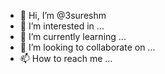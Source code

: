 - 👋 Hi, I’m @3sureshm
- 👀 I’m interested in ...
- 🌱 I’m currently learning ...
- 💞️ I’m looking to collaborate on ...
- 📫 How to reach me ...

<!---
3sureshm/3sureshm is a ✨ special ✨ repository because its `README.md` (this file) appears on your GitHub profile.
You can click the Preview link to take a look at your changes.
--->
